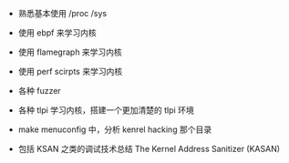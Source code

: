 - 熟悉基本使用 /proc /sys
- 使用 ebpf 来学习内核
- 使用 flamegraph 来学习内核
- 使用 perf scirpts 来学习内核
- 各种 fuzzer
- 各种 tlpi 学习内核，搭建一个更加清楚的 tlpi 环境

- make menuconfig 中，分析 kenrel hacking 那个目录

- 包括 KSAN 之类的调试技术总结
The Kernel Address Sanitizer (KASAN)
